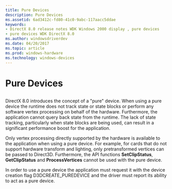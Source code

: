 ```yaml
---
title: Pure Devices
description: Pure Devices
ms.assetid: 6ad3412c-fd80-41c0-9abc-117aacc5ddae
keywords:
- DirectX 8.0 release notes WDK Windows 2000 display , pure devices
- pure devices WDK DirectX 8.0
ms.author: windowsdriverdev
ms.date: 04/20/2017
ms.topic: article
ms.prod: windows-hardware
ms.technology: windows-devices
---
```


# Pure Devices


## <span id="ddk_pure_devices_gg"></span><span id="DDK_PURE_DEVICES_GG"></span>


DirectX 8.0 introduces the concept of a "pure" device. When using a pure device the runtime does not track state or state blocks or perform any software vertex processing on behalf of the hardware. Furthermore, the application cannot query back state from the runtime. The lack of state tracking, particularly when state blocks are being used, can result in a significant performance boost for the application.

Only vertex processing directly supported by the hardware is available to the application when using a pure device. For example, for cards that do not support hardware transform and lighting, only pretransformed vertices can be passed to Direct3D. Furthermore, the API functions **SetClipStatus**, **GetClipStatus** and **ProcessVertices** cannot be used with the pure device.

In order to use a pure device the application must request it with the device creation flag D3DCREATE\_PUREDEVICE and the driver must report its ability to act as a pure device.

 

 





